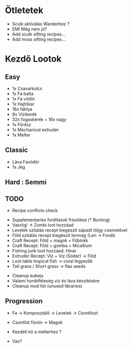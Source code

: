 # Ötletetek

- Sculk aktiválás Wardenhez ?
- EMI Még nem jó?
- Add sculk sifting recipes...
- Add moss sifting recipes...

# Kezdő Lootok

## Easy
 - 1x Csavarkulcs
 - 1x Fa balta
 - 1x Fa vödör
 - 1x Hajtókar
 - 16x fáklya
 - 8x Vízikerék
 - 32x fogaskerék + 16x nagy
 - 1x Fűrész
 - 1x Mechanical extruder
 - 1x Melter

## Classic
 - Láva Favödör
 - 1x Jég

## Hard : Semmi

## TODO
- Recipe conflicts check
+ Supplementaries fordítások frissítése (* Bunting)
+ Vasrög! -> Zombi loot hozzáad
+ Levelek szitálás recept kiegészít sápadt tölgy csemetével
+ Föld szitálás recept kiegészít lenmag (Len -> Fonál)
+ Craft Recept: Föld + magok = Fűblokk
+ Craft Recept: Föld + gomba = Micellium
+ Fishing junk loot hozzáad: Hínár
+ Extruder Recept: Víz + Víz (Sóder) -> Föld
+ Loot table tropical fish -> coral legyezők
+ Tall grass / Short grass -> flax seeds
- Cleanup kubejs
- Valami hordóféleség víz és láva készítésére
- Cleanup mod list (unused libraries)

## Progression
- Fa -> Komposztáló -> Levelek -> Csontliszt
- Csontlist füvön -> Magok

- Kezdeti kő a melterhez ?
- Vas?
